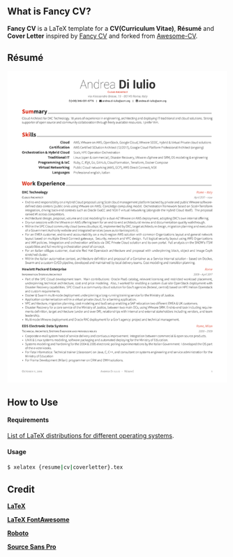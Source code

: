 ## What is Fancy CV?

**Fancy CV** is a LaTeX template for a **CV(Curriculum Vitae)**, **Résumé** and **Cover Letter** inspired by [Fancy CV](https://www.sharelatex.com/templates/cv-or-resume/fancy-cv) and forked from [Awesome-CV](https://github.com/posquit0/Awesome-CV).

## Résumé

[![Résumé](https://raw.githubusercontent.com/beggr/Awesome-CV/master/source/resume.jpg)](https://raw.githubusercontent.com/beggr/Awesome-CV/master/source/resume.pdf) 

## How to Use

#### Requirements

[List of LaTeX distributions for different operating systems](http://tex.stackexchange.com/q/55437).

#### Usage

```bash
$ xelatex {resume|cv|coverletter}.tex
```
## Credit

[**LaTeX**](http://www.latex-project.org)

[**LaTeX FontAwesome**](https://github.com/furl/latex-fontawesome)

[**Roboto**](https://github.com/google/roboto)

[**Source Sans Pro**](https://github.com/adobe-fonts/source-sans-pro)
